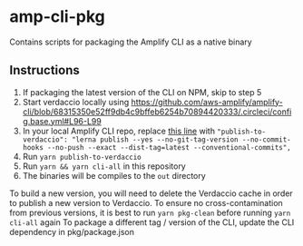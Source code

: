# amp-cli-pkg

Contains scripts for packaging the Amplify CLI as a native binary

## Instructions
1. If packaging the latest version of the CLI on NPM, skip to step 5
2. Start verdaccio locally using https://github.com/aws-amplify/amplify-cli/blob/68315350e52ff9db4c9bffeb6254b70894420333/.circleci/config.base.yml#L96-L99
3. In your local Amplify CLI repo, replace [this line](https://github.com/aws-amplify/amplify-cli/blob/master/package.json#L31) with `"publish-to-verdaccio": "lerna publish --yes --no-git-tag-version --no-commit-hooks --no-push --exact --dist-tag=latest --conventional-commits",`
4. Run `yarn publish-to-verdaccio`
5. Run `yarn && yarn cli-all` in this repository
6. The binaries will be compiles to the `out` directory

To build a new version, you will need to delete the Verdaccio cache in order to publish a new version to Verdaccio.
To ensure no cross-contamination from previous versions, it is best to run `yarn pkg-clean` before running `yarn cli-all` again
To package a different tag / version of the CLI, update the CLI dependency in pkg/package.json